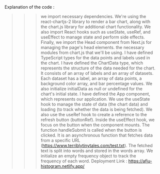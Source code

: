 Explanation of the code :
>>>we import necessary dependencies. We're using the react-chartjs-2 library to render a bar chart, along with the chart.js library for additional chart functionality. We also import React hooks such as useState, useRef, and useEffect to manage state and perform side effects. Finally, we import the Head component from Next.js for managing the page's head elements.
>>> the necessary modules from chart.js that we'll be using.
>>>  I have defined TypeScript types for the data points and labels used in the chart.
>>>I have defined the ChartData type, which represents the structure of the data needed for the chart. It consists of an array of labels and an array of datasets. Each dataset has a label, an array of data points, a background color array, and bar percentage values. We also initialize initialData as null or undefined for the chart's initial state.
>>>I have defined the App component, which represents our application. We use the useState hook to manage the state of data (the chart data) and loading (to track whether the data is being fetched). We also use the useRef hook to create a reference to the refresh button (buttonRef). Inside the useEffect hook, we focus on the button when the component mounts.
>>>The function handleSubmit is called when the button is clicked. It is an asynchronous function that fetches data from a specific URL (https://www.terriblytinytales.com/test.txt). The fetched text is split into words and stored in the words array. We initialize an empty frequency object to track the frequency of each word.
>>> Deployment Link : https://afju-histogram.netlify.app/
